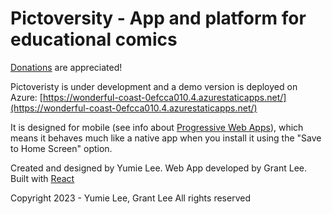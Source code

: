 # Pictoversity - App and platform for educational comics
[Donations](https://www.paypal.com/donate/?business=PDMTEA6K5786Y&no_recurring=0&item_name=Thanks+for+supporting+Pictoversity%21+We+appreciate+you%21&currency_code=USD) are appreciated! 

Pictoveristy is under development and a demo version is deployed on Azure: 
[https://wonderful-coast-0efcca010.4.azurestaticapps.net/](https://wonderful-coast-0efcca010.4.azurestaticapps.net/)

It is designed for mobile (see info about [Progressive Web Apps](https://support.google.com/chrome/answer/9658361?hl=en&co=GENIE.Platform%3DAndroid#)), which means it behaves much like a native app when you install it using the "Save to Home Screen" option. 

Created and designed by Yumie Lee.
Web App developed by Grant Lee.
Built with [React](https://reactjs.org/)

Copyright 2023 - Yumie Lee, Grant Lee
All rights reserved
